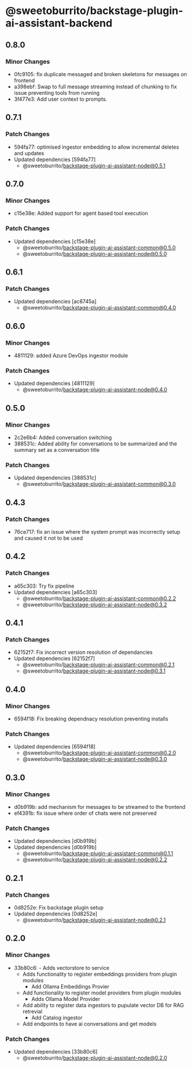 # @sweetoburrito/backstage-plugin-ai-assistant-backend

## 0.8.0

### Minor Changes

- 0fc9105: fix duplicate messaged and broken skeletons for messages on frontend
- a398ebf: Swap to full message streaming instead of chunking to fix issue preventing tools from running
- 3f477e3: Add user context to prompts.

## 0.7.1

### Patch Changes

- 594fa77: optimised ingestor embedding to allow incremental deletes and updates
- Updated dependencies [594fa77]
  - @sweetoburrito/backstage-plugin-ai-assistant-node@0.5.1

## 0.7.0

### Minor Changes

- c15e38e: Added support for agent based tool execution

### Patch Changes

- Updated dependencies [c15e38e]
  - @sweetoburrito/backstage-plugin-ai-assistant-common@0.5.0
  - @sweetoburrito/backstage-plugin-ai-assistant-node@0.5.0

## 0.6.1

### Patch Changes

- Updated dependencies [ac8745a]
  - @sweetoburrito/backstage-plugin-ai-assistant-common@0.4.0

## 0.6.0

### Minor Changes

- 4811129: added Azure DevOps ingestor module

### Patch Changes

- Updated dependencies [4811129]
  - @sweetoburrito/backstage-plugin-ai-assistant-node@0.4.0

## 0.5.0

### Minor Changes

- 2c2e6b4: Added conversation switching
- 388531c: Added ability for conversations to be summarized and the summary set as a conversation title

### Patch Changes

- Updated dependencies [388531c]
  - @sweetoburrito/backstage-plugin-ai-assistant-common@0.3.0

## 0.4.3

### Patch Changes

- 76ce717: fix an issue where the system prompt was incorrectly setup and caused it not to be used

## 0.4.2

### Patch Changes

- a65c303: Try fix pipeline
- Updated dependencies [a65c303]
  - @sweetoburrito/backstage-plugin-ai-assistant-common@0.2.2
  - @sweetoburrito/backstage-plugin-ai-assistant-node@0.3.2

## 0.4.1

### Patch Changes

- 62152f7: Fix incorrect version resolution of dependancies
- Updated dependencies [62152f7]
  - @sweetoburrito/backstage-plugin-ai-assistant-common@0.2.1
  - @sweetoburrito/backstage-plugin-ai-assistant-node@0.3.1

## 0.4.0

### Minor Changes

- 6594f18: Fix breaking dependnacy resolution preventing installs

### Patch Changes

- Updated dependencies [6594f18]
  - @sweetoburrito/backstage-plugin-ai-assistant-common@0.2.0
  - @sweetoburrito/backstage-plugin-ai-assistant-node@0.3.0

## 0.3.0

### Minor Changes

- d0b919b: add mechanism for messages to be streamed to the frontend
- ef4391b: fix issue where order of chats were not preserved

### Patch Changes

- Updated dependencies [d0b919b]
- Updated dependencies [d0b919b]
  - @sweetoburrito/backstage-plugin-ai-assistant-common@0.1.1
  - @sweetoburrito/backstage-plugin-ai-assistant-node@0.2.2

## 0.2.1

### Patch Changes

- 0d8252e: Fix backstage plugin setup
- Updated dependencies [0d8252e]
  - @sweetoburrito/backstage-plugin-ai-assistant-node@0.2.1

## 0.2.0

### Minor Changes

- 33b80c6: - Adds vectorstore to service
  - Adds functionality to register embeddings providers from plugin modules
    - Add Ollama Embeddings Provier
  - Add functionality to register model providers from plugin modules
    - Adds Ollama Model Provider
  - Add ability to register data ingestors to pupulate vector DB for RAG retrevial
    - Add Catalog ingestor
  - Add endpoints to have ai conversations and get models

### Patch Changes

- Updated dependencies [33b80c6]
  - @sweetoburrito/backstage-plugin-ai-assistant-node@0.2.0
